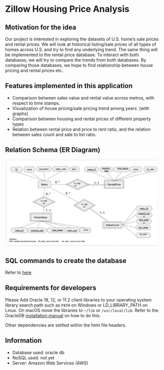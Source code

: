 # Zillow Housing Price Analysis

## Motivation for the idea
Our project is interested in exploring the datasets of U.S. home’s sale prices and rental prices.
We will look at historical listing/sale prices of all types of homes across U.S. and try to find any
underlying trend. The same thing will be implemented to the rental price database. To interact
with both databases, we will try to compare the trends from both databases. By comparing
those databases, we hope to find relationship between house pricing and rental prices etc.

## Features implemented in this application
- Comparison between sales value and rental value across metros, with respect to time
stamps.
- Visualization of house pricing/sale pricing trend among years. (with graphs)
- Comparison between housing and rental prices of different property types
- Relation between rental price and price to rent ratio, and the relation between sales
count and sale to list ratio.

## Relation Schema (ER Diagram)
![Alt text](./figs/ER.png?raw=true)

## SQL commands to create the database
Refer to [here](./milestone2/Milestone2.pdf)

## Requirements for developers

Please Add Oracle 18, 12, or 11.2 client libraries to your operating system library search path such as
`PATH` on Windows or LD_LIBRARY_PATH on Linux. On macOS move the libraries to `~/lib` or `/usr/local/lib`. 
Refer to the OracleDB [installation manual](https://oracle.github.io/node-oracledb/INSTALL.html#-2-quick-start-node-oracledb-installation)
on how to do this.

Other dependencies are settled within the html file headers.

## Information

- Database used: oracle db
- NoSQL used: not yet
- Server: Amazon Web Services (AWS)